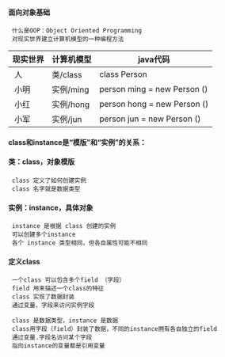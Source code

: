 
#### 面向对象基础
```
 什么是OOP：Object Oriented Programming
 对现实世界建立计算机模型的一种编程方法
```
现实世界 | 计算机模型 | java代码
------- | --------- |---------
  人    | 类/class | class Person
  小明   |实例/ming | person ming = new Person ()
  小红   |实例/hong | person hong = new Person ()
  小军   |实例/jun | person jun = new Person ()
 

#### class和instance是“模版”和“实例”的关系：

#### 类：class，对象模版
```
 class 定义了如何创建实例
 class 名字就是数据类型
```
#### 实例：instance，具体对象
```
 instance 是根据 class 创建的实例
 可以创建多个instance 
 各个 instance 类型相同，但各自属性可能不相同
```
#### 定义class
```
 一个class 可以包含多个field （字段）
 field 用来描述一个class的特征
 class 实现了数据封装
 通过变量、字段来访问实例字段

 class 是数据类型，instance 是数据
 class用字段（field）封装了数据，不同的instance拥有各自独立的field
 通过变量.字段名访问某个字段
 指向instance的变量都是引用变量

```
